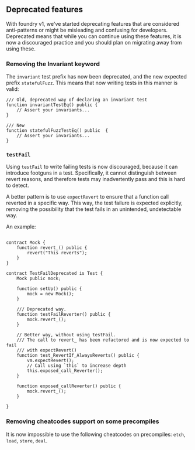 ## Deprecated features

With foundry v1, we've started deprecating features that are considered anti-patterns or might be misleading and confusing for developers. Deprecated means that while you can continue using these features, it is now a discouraged practice and you should plan on migrating away from using these.

### Removing the Invariant keyword

The `invariant` test prefix has now been deprecated, and the new expected prefix `statefulFuzz`. This means that now writing tests in this manner is valid:

```solidity
/// Old, deprecated way of declaring an invariant test
function invariantTestEq() public {
    // Assert your invariants...
}

/// New
function statefulFuzzTestEq() public  {
    // Assert your invariants...
}
```

### `testFail`

Using `testFail` to write failing tests is now discouraged, because it can introduce footguns in a test. Specifically, it cannot distinguish between revert reasons, and therefore tests may inadvertently pass and this is hard to detect.

A better pattern is to use `expectRevert` to ensure that a function call reverted in a specific way. This way, the test failure is expected explicitly, removing the possibility that the test fails in an unintended, undetectable way.

An example:

```solidity

contract Mock {
    function revert_() public {
        revert("This reverts");
    }
}

contract TestFailDeprecated is Test {
    Mock public mock;

    function setUp() public {
        mock = new Mock();
    }

    /// Deprecated way.
    function testFailReverter() public {
        mock.revert_();
    }

    // Better way, without using testFail.
    /// The call to revert_ has been refactored and is now expected to fail
    /// with expectRevert()
    function test_RevertIf_AlwaysReverts() public {
        vm.expectRevert();
        // Call using `this` to increase depth
        this.exposed_call_Reverter();
    }

    function exposed_callReverter() public {
        mock.revert_();
    }

}
```

### Removing cheatcodes support on some precompiles

It is now impossible to use the following cheatcodes on precompiles: `etch`, `load`, `store`, `deal`.